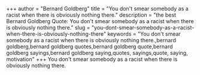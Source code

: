 +++
author = "Bernard Goldberg"
title = "You don't smear somebody as a racist when there is obviously nothing there."
description = "the best Bernard Goldberg Quote: You don't smear somebody as a racist when there is obviously nothing there."
slug = "you-dont-smear-somebody-as-a-racist-when-there-is-obviously-nothing-there"
keywords = "You don't smear somebody as a racist when there is obviously nothing there.,bernard goldberg,bernard goldberg quotes,bernard goldberg quote,bernard goldberg sayings,bernard goldberg saying,quotes, sayings,quote, saying, motivation"
+++
You don't smear somebody as a racist when there is obviously nothing there.
